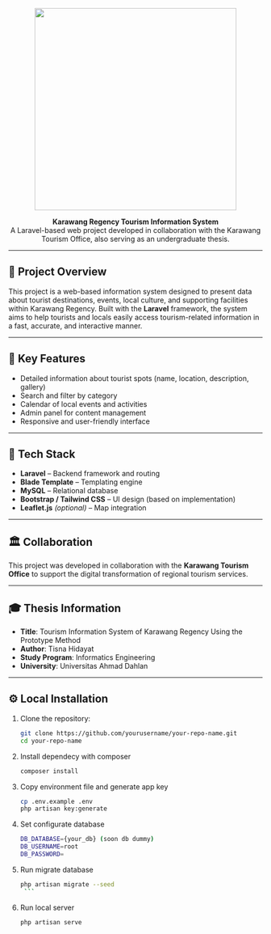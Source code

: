 <p align="center">
  <a href="https://laravel.com" target="_blank">
    <img src="https://raw.githubusercontent.com/laravel/art/master/logo-lockup/5%20SVG/2%20CMYK/1%20Full%20Color/laravel-logolockup-cmyk-red.svg" width="400">
  </a>
</p>

<p align="center">
  <strong>Karawang Regency Tourism Information System</strong><br>
  A Laravel-based web project developed in collaboration with the Karawang Tourism Office, also serving as an undergraduate thesis.
</p>

---

## 📌 Project Overview

This project is a web-based information system designed to present data about tourist destinations, events, local culture, and supporting facilities within Karawang Regency. Built with the **Laravel** framework, the system aims to help tourists and locals easily access tourism-related information in a fast, accurate, and interactive manner.

---

## 🚀 Key Features

-   Detailed information about tourist spots (name, location, description, gallery)
-   Search and filter by category
-   Calendar of local events and activities
-   Admin panel for content management
-   Responsive and user-friendly interface

---

## 🧰 Tech Stack

-   **Laravel** – Backend framework and routing
-   **Blade Template** – Templating engine
-   **MySQL** – Relational database
-   **Bootstrap / Tailwind CSS** – UI design (based on implementation)
-   **Leaflet.js** _(optional)_ – Map integration

---

## 🏛️ Collaboration

This project was developed in collaboration with the **Karawang Tourism Office** to support the digital transformation of regional tourism services.

---

## 🎓 Thesis Information

-   **Title**: Tourism Information System of Karawang Regency Using the Prototype Method
-   **Author**: Tisna Hidayat
-   **Study Program**: Informatics Engineering
-   **University**: Universitas Ahmad Dahlan

---

## ⚙️ Local Installation

1. Clone the repository:
    ```bash
    git clone https://github.com/yourusername/your-repo-name.git
    cd your-repo-name
    ```
2. Install dependecy with composer
    ```bash
    composer install
    ```
3. Copy environment file and generate app key

    ```bash
    cp .env.example .env
    php artisan key:generate
    ```

4. Set configurate database

    ```bash
    DB_DATABASE={your_db} (soon db dummy)
    DB_USERNAME=root
    DB_PASSWORD=
    ```

5. Run migrate database
    ````bash
    php artisan migrate --seed
     ```
    ````
6. Run local server
    ```bash
    php artisan serve
    ```
